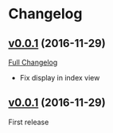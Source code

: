 # Changelog

## [v0.0.1](https://github.com/zooppa/administrate-field-boolean_emoji/tree/v0.0.2) (2016-11-29)
[Full Changelog](https://github.com/zooppa/administrate-field-boolean_emoji/compare/v0.0.1...v0.0.2)

* Fix display in index view

## [v0.0.1](https://github.com/zooppa/administrate-field-boolean_emoji/tree/v0.0.1) (2016-11-29)
First release
